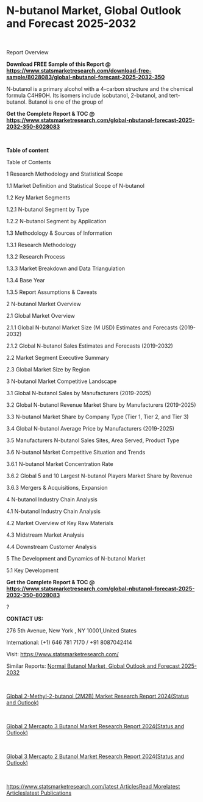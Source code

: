 <h1>N-butanol Market, Global Outlook and Forecast 2025-2032</h1><br/><p>Report Overview</p>
 
 
 
 <p><strong>Download FREE Sample of this Report @ <a href="https://www.statsmarketresearch.com/download-free-sample/8028083/global-nbutanol-forecast-2025-2032-350">https://www.statsmarketresearch.com/download-free-sample/8028083/global-nbutanol-forecast-2025-2032-350</a></strong></p>
 
 
 
 <p>N-butanol is a primary alcohol with a 4-carbon structure and the chemical formula C4H9OH. Its isomers include isobutanol, 2-butanol, and tert-butanol. Butanol is one of the group of</p>
 
 
 
 <div><b>Get the Complete Report & TOC @ <a href="https://www.statsmarketresearch.com/global-nbutanol-forecast-2025-2032-350-8028083">https://www.statsmarketresearch.com/global-nbutanol-forecast-2025-2032-350-8028083</a></b></div>
 
 
 
 <p><br />
 
 <b>Table of content</b></p>
 
 
 
 <p>Table of Contents<br />
 
 1 Research Methodology and Statistical Scope<br />
 
 1.1 Market Definition and Statistical Scope of N-butanol<br />
 
 1.2 Key Market Segments<br />
 
 1.2.1 N-butanol Segment by Type<br />
 
 1.2.2 N-butanol Segment by Application<br />
 
 1.3 Methodology & Sources of Information<br />
 
 1.3.1 Research Methodology<br />
 
 1.3.2 Research Process<br />
 
 1.3.3 Market Breakdown and Data Triangulation<br />
 
 1.3.4 Base Year<br />
 
 1.3.5 Report Assumptions & Caveats<br />
 
 2 N-butanol Market Overview<br />
 
 2.1 Global Market Overview<br />
 
 2.1.1 Global N-butanol Market Size (M USD) Estimates and Forecasts (2019-2032)<br />
 
 2.1.2 Global N-butanol Sales Estimates and Forecasts (2019-2032)<br />
 
 2.2 Market Segment Executive Summary<br />
 
 2.3 Global Market Size by Region<br />
 
 3 N-butanol Market Competitive Landscape<br />
 
 3.1 Global N-butanol Sales by Manufacturers (2019-2025)<br />
 
 3.2 Global N-butanol Revenue Market Share by Manufacturers (2019-2025)<br />
 
 3.3 N-butanol Market Share by Company Type (Tier 1, Tier 2, and Tier 3)<br />
 
 3.4 Global N-butanol Average Price by Manufacturers (2019-2025)<br />
 
 3.5 Manufacturers N-butanol Sales Sites, Area Served, Product Type<br />
 
 3.6 N-butanol Market Competitive Situation and Trends<br />
 
 3.6.1 N-butanol Market Concentration Rate<br />
 
 3.6.2 Global 5 and 10 Largest N-butanol Players Market Share by Revenue<br />
 
 3.6.3 Mergers & Acquisitions, Expansion<br />
 
 4 N-butanol Industry Chain Analysis<br />
 
 4.1 N-butanol Industry Chain Analysis<br />
 
 4.2 Market Overview of Key Raw Materials<br />
 
 4.3 Midstream Market Analysis<br />
 
 4.4 Downstream Customer Analysis<br />
 
 5 The Development and Dynamics of N-butanol Market<br />
 
 5.1 Key Development</p>
 
 
 
 <div><b>Get the Complete Report & TOC @ <a href="https://www.statsmarketresearch.com/global-nbutanol-forecast-2025-2032-350-8028083">https://www.statsmarketresearch.com/global-nbutanol-forecast-2025-2032-350-8028083</a></b></div>
 
 
 
 <p>? </p>
 
 
 
 <p><b>CONTACT US:</b><br />
 
 276 5th Avenue, New York , NY 10001,United States<br />
 
 International: (+1) 646 781 7170 / +91 8087042414<br />
 
 Visit: <a href="https://www.statsmarketresearch.com/">https://www.statsmarketresearch.com/</a><br />
 
 Similar Reports: <a href="https://www.statsmarketresearch.com/global-nbutanol-forecast-2025-2032-350-8028083">Normal Butanol Market, Global Outlook and Forecast 2025-2032</a><br />
 
 <br />
 
 <a href="https://www.statsmarketresearch.com/global-nbutanol-forecast-2025-2032-350-8028083">Global 2-Methyl-2-butanol (2M2B) Market Research Report 2024(Status and Outlook)</a><br />
 
 <br />
 
 <a href="https://www.statsmarketresearch.com/global-nbutanol-forecast-2025-2032-350-8028083">Global 2 Mercapto 3 Butanol Market Research Report 2024(Status and Outlook)</a><br />
 
 <br />
 
 <a href="https://www.statsmarketresearch.com/global-nbutanol-forecast-2025-2032-350-8028083">Global 3 Mercapto 2 Butanol Market Research Report 2024(Status and Outlook)</a><br />
 
 <br />
 
 <a href="https://gyeongbokgung.com">https://www.statsmarketresearch.com/</a><a href="https://hallyeomaritime.com">latest Articles</a><a href="https://jingwansa.com">Read More</a><a href="https://nguoiviet.jp/">latest Articles</a><a href="https://www.intelmarketresearch.com/">latest Publications</a></p>